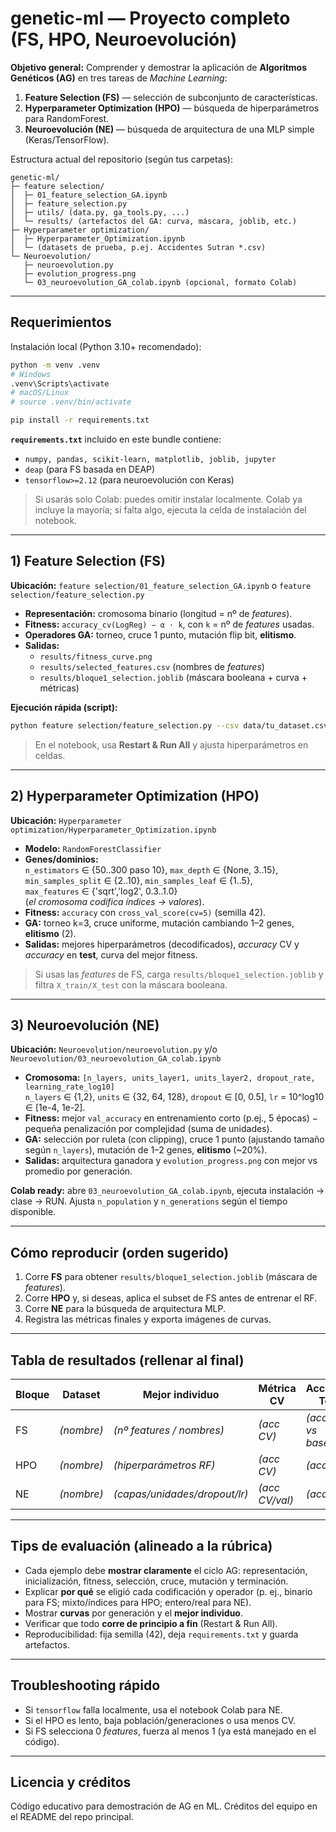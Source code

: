 # genetic-ml — Proyecto completo (FS, HPO, Neuroevolución)

**Objetivo general:** Comprender y demostrar la aplicación de **Algoritmos Genéticos (AG)** en tres tareas de *Machine Learning*:
1) **Feature Selection (FS)** — selección de subconjunto de características.
2) **Hyperparameter Optimization (HPO)** — búsqueda de hiperparámetros para RandomForest.
3) **Neuroevolución (NE)** — búsqueda de arquitectura de una MLP simple (Keras/TensorFlow).

Estructura actual del repositorio (según tus carpetas):
```
genetic-ml/
├─ feature selection/
│  ├─ 01_feature_selection_GA.ipynb
│  ├─ feature_selection.py
│  ├─ utils/ (data.py, ga_tools.py, ...)
│  └─ results/ (artefactos del GA: curva, máscara, joblib, etc.)
├─ Hyperparameter optimization/
│  ├─ Hyperparameter_Optimization.ipynb
│  └─ (datasets de prueba, p.ej. Accidentes Sutran *.csv)
└─ Neuroevolution/
   ├─ neuroevolution.py
   ├─ evolution_progress.png
   └─ 03_neuroevolution_GA_colab.ipynb (opcional, formato Colab)
```

---

## Requerimientos
Instalación local (Python 3.10+ recomendado):
```bash
python -m venv .venv
# Windows
.venv\Scripts\activate
# macOS/Linux
# source .venv/bin/activate

pip install -r requirements.txt
```
**`requirements.txt`** incluido en este bundle contiene:
- `numpy, pandas, scikit-learn, matplotlib, joblib, jupyter`
- `deap` (para FS basada en DEAP)
- `tensorflow>=2.12` (para neuroevolución con Keras)

> Si usarás solo Colab: puedes omitir instalar localmente. Colab ya incluye la mayoría; si falta algo, ejecuta la celda de instalación del notebook.

---

## 1) Feature Selection (FS)
**Ubicación:** `feature selection/01_feature_selection_GA.ipynb` o `feature selection/feature_selection.py`

- **Representación:** cromosoma binario (longitud = nº de *features*).
- **Fitness:** `accuracy_cv(LogReg) − α · k`, con `k` = nº de *features* usadas.
- **Operadores GA:** torneo, cruce 1 punto, mutación flip bit, **elitismo**.
- **Salidas:** 
  - `results/fitness_curve.png`
  - `results/selected_features.csv` (nombres de *features*)
  - `results/bloque1_selection.joblib` (máscara booleana + curva + métricas)

**Ejecución rápida (script):**
```bash
python feature selection/feature_selection.py --csv data/tu_dataset.csv --target <columna_objetivo> --alpha 0.005 --pop-size 50 --n-gen 50
```
> En el notebook, usa **Restart & Run All** y ajusta hiperparámetros en celdas.

---

## 2) Hyperparameter Optimization (HPO)
**Ubicación:** `Hyperparameter optimization/Hyperparameter_Optimization.ipynb`

- **Modelo:** `RandomForestClassifier`
- **Genes/dominios:**  
  `n_estimators` ∈ {50..300 paso 10}, `max_depth` ∈ {None, 3..15},  
  `min_samples_split` ∈ {2..10}, `min_samples_leaf` ∈ {1..5},  
  `max_features` ∈ {'sqrt','log2', 0.3..1.0}  
  (*el cromosoma codifica índices → valores*).
- **Fitness:** `accuracy` con `cross_val_score(cv=5)` (semilla 42).  
- **GA:** torneo k=3, cruce uniforme, mutación cambiando 1–2 genes, **elitismo** (2).
- **Salidas:** mejores hiperparámetros (decodificados), *accuracy* CV y *accuracy* en **test**, curva del mejor fitness.

> Si usas las *features* de FS, carga `results/bloque1_selection.joblib` y filtra `X_train/X_test` con la máscara booleana.

---

## 3) Neuroevolución (NE)
**Ubicación:** `Neuroevolution/neuroevolution.py` y/o `Neuroevolution/03_neuroevolution_GA_colab.ipynb`

- **Cromosoma:** `[n_layers, units_layer1, units_layer2, dropout_rate, learning_rate_log10]`  
  `n_layers` ∈ {1,2}, `units` ∈ {32, 64, 128}, `dropout` ∈ [0, 0.5], `lr` = 10^log10 ∈ [1e-4, 1e-2].
- **Fitness:** mejor `val_accuracy` en entrenamiento corto (p.ej., 5 épocas) − pequeña penalización por complejidad (suma de unidades).
- **GA:** selección por ruleta (con clipping), cruce 1 punto (ajustando tamaño según `n_layers`), mutación de 1–2 genes, **elitismo** (~20%).
- **Salidas:** arquitectura ganadora y `evolution_progress.png` con mejor vs promedio por generación.

**Colab ready:** abre `03_neuroevolution_GA_colab.ipynb`, ejecuta instalación → clase → RUN. Ajusta `n_population` y `n_generations` según el tiempo disponible.

---

## Cómo reproducir (orden sugerido)
1. Corre **FS** para obtener `results/bloque1_selection.joblib` (máscara de *features*).
2. Corre **HPO** y, si deseas, aplica el subset de FS antes de entrenar el RF.
3. Corre **NE** para la búsqueda de arquitectura MLP.
4. Registra las métricas finales y exporta imágenes de curvas.

---

## Tabla de resultados (rellenar al final)
| Bloque | Dataset | Mejor individuo | Métrica CV | Accuracy Test | Artefactos |
|---|---|---|---|---|---|
| FS | _(nombre)_ | _(nº features / nombres)_ | _(acc CV)_ | _(acc test vs baseline)_ | `selected_features.csv`, `fitness_curve.png` |
| HPO | _(nombre)_ | _(hiperparámetros RF)_ | _(acc CV)_ | _(acc test)_ | `best_curve.png` |
| NE | _(nombre)_ | _(capas/unidades/dropout/lr)_ | _(acc CV/val)_ | _(acc test)_ | `evolution_progress.png` |

---

## Tips de evaluación (alineado a la rúbrica)
- Cada ejemplo debe **mostrar claramente** el ciclo AG: representación, inicialización, fitness, selección, cruce, mutación y terminación.
- Explicar **por qué** se eligió cada codificación y operador (p. ej., binario para FS; mixto/índices para HPO; entero/real para NE).
- Mostrar **curvas** por generación y el **mejor individuo**.
- Verificar que todo **corre de principio a fin** (Restart & Run All).
- Reproducibilidad: fija semilla (42), deja `requirements.txt` y guarda artefactos.

---

## Troubleshooting rápido
- Si `tensorflow` falla localmente, usa el notebook Colab para NE.
- Si el HPO es lento, baja población/generaciones o usa menos CV.
- Si FS selecciona 0 *features*, fuerza al menos 1 (ya está manejado en el código).

---

## Licencia y créditos
Código educativo para demostración de AG en ML. Créditos del equipo en el README del repo principal.

